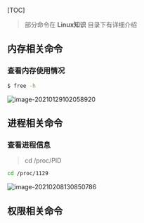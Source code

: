 [TOC]

> 部分命令在 **Linux知识** 目录下有详细介绍

## 内存相关命令

### 查看内存使用情况

```sh
$ free -h
```

![image-20210129102058920](https://gitee.com/sxhDrk/images/raw/master/imgs/image-20210129102058920.png)





## 进程相关命令

### 查看进程信息

> cd /proc/PID

```sh
cd /proc/1129
```

![image-20210208130850786](https://gitee.com/sxhDrk/images/raw/master/imgs/image-20210208130850786.png)

## 权限相关命令



